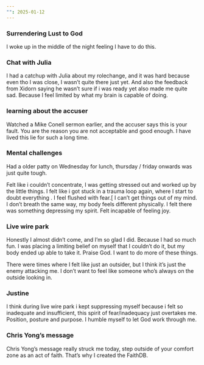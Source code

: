```yaml
---
"": 2025-01-12
---
```

### Surrendering Lust to God

I woke up in the middle of the night feeling I have to do this.

### Chat with Julia

I had a catchup with Julia about my rolechange, and it was hard because even tho I was close, I wasn’t quite there just yet. And also the feedback from Xidorn saying he wasn’t sure if i was ready yet also made me quite sad. Because I feel limited by what my brain is capable of doing.

### learning about the accuser

Watched a Mike Conell sermon earlier, and the accuser says this is your fault. You are the reason you are not acceptable and good enough. I have lived this lie for such a long time.

### Mental challenges

Had a older patty on Wednesday for lunch, thursday / friday onwards was just quite tough.

Felt like i couldn’t concentrate, I was getting stressed out and worked up by the little things. I felt like i got stuck in a trauma loop again, where I start to doubt everything . I feel flushed with fear.[ I can’t get things out of my mind. I don’t breath the same way, my body feels different physically. I felt there was something depressing my spirit. Felt incapable of feeling joy.

### Live wire park

Honestly I almost didn’t come, and I’m so glad I did. Because I had so much fun. I was placing a limiting belief on myself that I couldn’t do it, but my body ended up able to take it. Praise God. I want to do more of these things.

There were times where I felt like just an outsider, but I think it’s just the enemy attacking me. I don’t want to feel like someone who’s always on the outside looking in.

### Justine

I think during live wire park i kept suppressing myself because i felt so inadequate and insufficient, this spirit of fear/inadequacy just overtakes me. Position, posture and purpose. I humble myself to let God work through me.

### Chris Yong’s message

Chris Yong’s message really struck me today, step outside of your comfort zone as an act of faith. That’s why I created the FaithDB.